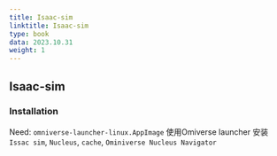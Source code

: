 ```yaml
---
title: Isaac-sim
linktitle: Isaac-sim
type: book
data: 2023.10.31
weight: 1
---
```


## Isaac-sim

### Installation

Need: `omniverse-launcher-linux.AppImage`
使用Omiverse launcher 安装 `Issac sim`, `Nucleus`, `cache`, `Ominiverse Nucleus Navigator`
